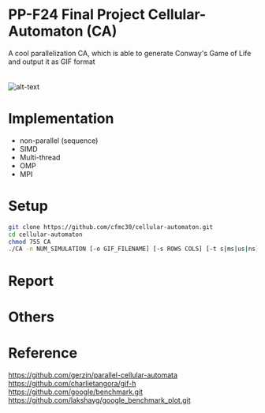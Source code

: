 # PP-F24 Final Project Cellular-Automaton (CA)
A cool parallelization CA, which is able to generate Conway's Game of Life and output it as GIF format <br> <br> <br>
![alt-text](https://github.com/cfmc30/cellular-automaton/blob/dev/result_gif/simulate300.gif)
# Implementation
* non-parallel (sequence)
* SIMD
* Multi-thread
* OMP
* MPI
# Setup
```bash
git clone https://github.com/cfmc30/cellular-automaton.git
cd cellular-automaton
chmod 755 CA
./CA -n NUM_SIMULATION [-o GIF_FILENAME] [-s ROWS COLS] [-t s|ms|us|ns] [-f csv|json FILENAME] 
```
# Report
# Others
# Reference
<https://github.com/gerzin/parallel-cellular-automata> <br>
<https://github.com/charlietangora/gif-h>
<https://github.com/google/benchmark.git>
<https://github.com/lakshayg/google_benchmark_plot.git>
